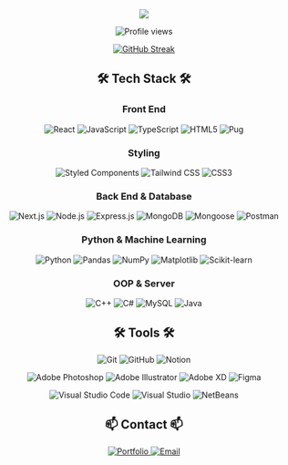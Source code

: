<div align="center">
  <img src="https://capsule-render.vercel.app/api?type=waving&height=300&color=gradient&text=Jaeyol%20Lee&fontAlignY=44&animation=fadeIn" />
</div>

<div align="center">

  ![Profile views](https://komarev.com/ghpvc/?username=yiwoduf&label=Profile%20views&color=blue&style=for-the-badge)
  
  [![GitHub Streak](https://streak-stats.demolab.com?user=yiwoduf&theme=react&hide_border=true&border_radius=20&card_width=500)](https://git.io/streak-stats)

</div>

<h2 align="center">🛠️ Tech Stack 🛠️</h2>

<h3 align="center">Front End</h3>
<p align="center">
  <img src="https://img.shields.io/badge/react-20232a.svg?style=for-the-badge&logo=react&logoColor=61DAFB" alt="React" />
  <img src="https://img.shields.io/badge/javascript-F7DF1E.svg?style=for-the-badge&logo=javascript&logoColor=20232a" alt="JavaScript" />
  <img src="https://img.shields.io/badge/typescript-007ACC.svg?style=for-the-badge&logo=typescript&logoColor=white" alt="TypeScript" />
  <img src="https://img.shields.io/badge/html5-E34F26.svg?style=for-the-badge&logo=html5&logoColor=white" alt="HTML5" />
  <img src="https://img.shields.io/badge/pug-A86454.svg?style=for-the-badge" alt="Pug" />
</p>

<h3 align="center">Styling</h3>
<p align="center">
  <img src="https://img.shields.io/badge/styled--components-DB7093?style=for-the-badge&logo=styled-components&logoColor=ffd35b" alt="Styled Components" />
  <img src="https://img.shields.io/badge/tailwindcss-1daabb.svg?style=for-the-badge&logo=tailwind-css&logoColor=white" alt="Tailwind CSS" />
  <img src="https://img.shields.io/badge/css3-1572B6.svg?style=for-the-badge&logo=css3&logoColor=white" alt="CSS3" />
</p>

<h3 align="center">Back End & Database</h3>
<p align="center">
  <img src="https://img.shields.io/badge/Next.js-000000.svg?style=for-the-badge&logo=nextdotjs&logoColor=white" alt="Next.js" />
  <img src="https://img.shields.io/badge/Node.js-000000?style=for-the-badge&logo=nodedotjs&logoColor=339933" alt="Node.js" />
  <img src="https://img.shields.io/badge/ExpressJS-000000?style=for-the-badge&logo=express&logoColor=white" alt="Express.js" />
  <img src="https://img.shields.io/badge/MongoDB-47A248.svg?style=for-the-badge&logo=mongodb&logoColor=white" alt="MongoDB" />
  <img src="https://img.shields.io/badge/Mongoose-880000?style=for-the-badge&logo=mongoose&logoColor=white" alt="Mongoose" />
  <img src="https://img.shields.io/badge/Postman-EF5B25?style=for-the-badge&logo=postman&logoColor=white" alt="Postman" />
</p>

<h3 align="center">Python & Machine Learning</h3>
<p align="center">
  <img src="https://img.shields.io/badge/python-3670A0?style=for-the-badge&logo=python&logoColor=ffdd54" alt="Python" />
  <img src="https://img.shields.io/badge/pandas-150458.svg?style=for-the-badge&logo=pandas&logoColor=white" alt="Pandas" />
  <img src="https://img.shields.io/badge/numpy-4d77cf.svg?style=for-the-badge&logo=numpy&logoColor=white" alt="NumPy" />
  <img src="https://img.shields.io/badge/Matplotlib-11557c.svg?style=for-the-badge&logo=Matplotlib&logoColor=white" alt="Matplotlib" />
  <img src="https://img.shields.io/badge/scikit_learn-F7931E.svg?style=for-the-badge&logo=scikitlearn&logoColor=white" alt="Scikit-learn" />
</p>

<h3 align="center">OOP & Server</h3>
<p align="center">
  <img src="https://img.shields.io/badge/C++-00599C?style=for-the-badge&logo=cplusplus&logoColor=white" alt="C++" />
  <img src="https://img.shields.io/badge/C_Sharp-512BD4.svg?style=for-the-badge&logo=csharp&logoColor=white" alt="C#" />
  <img src="https://img.shields.io/badge/MySQL-4479A1.svg?style=for-the-badge&logo=mysql&logoColor=white" alt="MySQL" />
  <img src="https://img.shields.io/badge/Java-F80000.svg?style=for-the-badge&logo=oracle&logoColor=white" alt="Java" />
</p>

<h2 align="center">🛠️ Tools 🛠️</h2>
<p align="center">
  <img src="https://img.shields.io/badge/git-F05033.svg?style=for-the-badge&logo=git&logoColor=white" alt="Git" />
  <img src="https://img.shields.io/badge/github-181717.svg?style=for-the-badge&logo=github&logoColor=white" alt="GitHub" />
  <img src="https://img.shields.io/badge/Notion-F3F3F3.svg?style=for-the-badge&logo=notion&logoColor=black" alt="Notion" />
</p>

<p align="center">
  <img src="https://img.shields.io/badge/adobe%20photoshop-08253c.svg?style=for-the-badge&logo=adobe%20photoshop&logoColor=37abff" alt="Adobe Photoshop" />
  <img src="https://img.shields.io/badge/adobe%20illustrator-995c00.svg?style=for-the-badge&logo=adobe%20illustrator&logoColor=FF9A00" alt="Adobe Illustrator" />
  <img src="https://img.shields.io/badge/adobe%20xd-91218b.svg?style=for-the-badge&logo=adobe%20xd&logoColor=FF61F6" alt="Adobe XD" />
  <img src="https://img.shields.io/badge/figma-F24E1E.svg?style=for-the-badge&logo=figma&logoColor=white" alt="Figma" />
</p>

<p align="center">
  <img src="https://img.shields.io/badge/VSCode-2C2C32.svg?style=for-the-badge&logo=visual-studio-code&logoColor=22ABF3" alt="Visual Studio Code" />
  <img src="https://img.shields.io/badge/Visual_Studio-2C2C32.svg?style=for-the-badge&logo=visual-studio&logoColor=5C2D91" alt="Visual Studio" />
  <img src="https://img.shields.io/badge/NetBeans-1B6AC6.svg?style=for-the-badge&logo=apachenetbeanside&logoColor=white" alt="NetBeans" />
</p>

<h2 align="center">📫 Contact 📫</h2>
<p align="center">
  <a href="https://leeable-homepage.vercel.app/">
    <img src="https://img.shields.io/badge/portfolio-5A29E4?style=for-the-badge&logo=githubcopilot&logoColor=white" alt="Portfolio" />
  </a>
  <a href="mailto:yiwoduf3@gmail.com">
    <img src="https://img.shields.io/badge/yiwoduf@gmail.com-D14836?style=for-the-badge&logo=gmail&logoColor=white" alt="Email" />
  </a>
</p>
